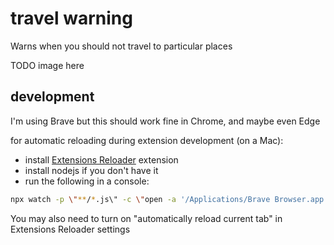 # travel warning

Warns when you should not travel to particular places

TODO image here

## development

I'm using Brave but this should work fine in Chrome, and maybe even Edge

for automatic reloading during extension development (on a Mac):

- install [Extensions Reloader](https://chrome.google.com/webstore/detail/extensions-reloader/fimgfedafeadlieiabdeeaodndnlbhid) extension
- install nodejs if you don't have it
- run the following in a console:

```sh
npx watch -p \"**/*.js\" -c \"open -a '/Applications/Brave Browser.app' 'http://reload.extensions'\"
```

You may also need to turn on "automatically reload current tab" in Extensions Reloader settings


